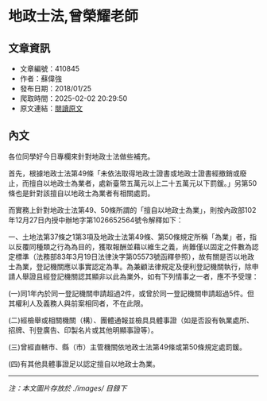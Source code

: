 # 地政士法,曾榮耀老師

## 文章資訊
- 文章編號：410845
- 作者：蘇偉強
- 發布日期：2018/01/25
- 爬取時間：2025-02-02 20:29:50
- 原文連結：[閱讀原文](https://real-estate.get.com.tw/Columns/detail.aspx?no=410845)

## 內文
各位同學好今日專欄來針對地政士法做些補充。

首先，根據地政士法第49條「未依法取得地政士證書或地政士證書經撤銷或廢止，而擅自以地政士為業者，處新臺幣五萬元以上二十五萬元以下罰鍰。」另第50條也是針對該擅自以地政士為業者有相關處罰。

而實務上針對地政士法第49、50條所謂的「擅自以地政士為業」，則按內政部102年12月27日內授中辦地字第1026652564號令解釋如下：

一、土地法第37條之1第3項及地政士法第49條、第50條規定所稱「為業」者，指以反覆同種類之行為為目的，獲取報酬並藉以維生之義，尚難僅以固定之件數為認定標準（法務部83年3月19日法律決字第05573號函釋參照），故有關是否以地政士為業，登記機關應以事實認定為準。為兼顧法律規定及便利登記機關執行，除申請人舉證且經登記機關認其顯非以此為業外，如有下列情事之一者，應不予受理：

(一)同1年內於同一登記機關申請超過2件，或曾於同一登記機關申請超過5件。但其權利人及義務人與前案相同者，不在此限。

(二)經檢舉或相關機關（構）、團體通報並檢具具體事證（如是否設有執業處所、招牌、刊登廣告、印製名片或其他明顯事證等）。

(三)曾經直轄市、縣（市）主管機關依地政士法第49條或第50條規定處罰鍰。

(四)有其他具體事證足以認定擅自以地政士為業。

---
*注：本文圖片存放於 ./images/ 目錄下*
